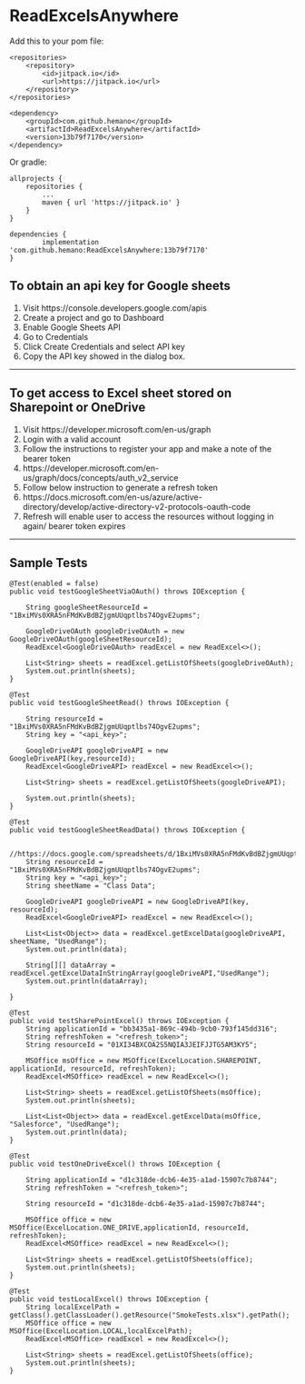 # ReadExcelsAnywhere

Add this to your pom file:

	<repositories>
		<repository>
		    <id>jitpack.io</id>
		    <url>https://jitpack.io</url>
		</repository>
	</repositories>
    
    <dependency>
	    <groupId>com.github.hemano</groupId>
	    <artifactId>ReadExcelsAnywhere</artifactId>
	    <version>13b79f7170</version>
	</dependency>

Or gradle:

	allprojects {
		repositories {
			...
			maven { url 'https://jitpack.io' }
		}
	}
    
	dependencies {
	        implementation 'com.github.hemano:ReadExcelsAnywhere:13b79f7170'
	}
    
    
<h2>To obtain an api key for Google sheets</h2>

<ol>
<li>Visit https://console.developers.google.com/apis</li>
<li>Create a project and go to Dashboard</li>
<li>Enable Google Sheets API</li>
<li>Go to Credentials</li>
<li>Click Create Credentials and select API key</li>
<li>Copy the API key showed in the dialog box.</li>
</ol>
<hr>

<h2>To get access to Excel sheet stored on Sharepoint or OneDrive</h2>
<ol>
<li>Visit https://developer.microsoft.com/en-us/graph</li>
<li>Login with a valid account</li>
<li>Follow the instructions to register your app and make a note of the bearer token </li>
<li>https://developer.microsoft.com/en-us/graph/docs/concepts/auth_v2_service</li>
<li>Follow below instruction to generate a refresh token</li>
<li>https://docs.microsoft.com/en-us/azure/active-directory/develop/active-directory-v2-protocols-oauth-code</li>
<li>Refresh will enable user to access the resources without logging in again/ bearer token expires</li>
</ol>

<hr>
<h2> Sample Tests </h2>

    @Test(enabled = false)
    public void testGoogleSheetViaOAuth() throws IOException {

        String googleSheetResourceId = "1BxiMVs0XRA5nFMdKvBdBZjgmUUqptlbs74OgvE2upms";

        GoogleDriveOAuth googleDriveOAuth = new GoogleDriveOAuth(googleSheetResourceId);
        ReadExcel<GoogleDriveOAuth> readExcel = new ReadExcel<>();

        List<String> sheets = readExcel.getListOfSheets(googleDriveOAuth);
        System.out.println(sheets);
    }

    @Test
    public void testGoogleSheetRead() throws IOException {

        String resourceId = "1BxiMVs0XRA5nFMdKvBdBZjgmUUqptlbs74OgvE2upms";
        String key = "<api_key>";

        GoogleDriveAPI googleDriveAPI = new GoogleDriveAPI(key,resourceId);
        ReadExcel<GoogleDriveAPI> readExcel = new ReadExcel<>();

        List<String> sheets = readExcel.getListOfSheets(googleDriveAPI);

        System.out.println(sheets);
    }

    @Test
    public void testGoogleSheetReadData() throws IOException {

        //https://docs.google.com/spreadsheets/d/1BxiMVs0XRA5nFMdKvBdBZjgmUUqptlbs74OgvE2upms/edit#gid=0
        String resourceId = "1BxiMVs0XRA5nFMdKvBdBZjgmUUqptlbs74OgvE2upms";
        String key = "<api_key>";
        String sheetName = "Class Data";

        GoogleDriveAPI googleDriveAPI = new GoogleDriveAPI(key, resourceId);
        ReadExcel<GoogleDriveAPI> readExcel = new ReadExcel<>();

        List<List<Object>> data = readExcel.getExcelData(googleDriveAPI, sheetName, "UsedRange");
        System.out.println(data);

        String[][] dataArray = readExcel.getExcelDataInStringArray(googleDriveAPI,"UsedRange");
        System.out.println(dataArray);

    }

    @Test
    public void testSharePointExcel() throws IOException {
        String applicationId = "bb3435a1-869c-494b-9cb0-793f145dd316";
        String refreshToken = "<refresh_token>";
        String resourceId = "01XI34BXCOA2S5NQIA3JEIFJJTG5AM3KY5";

        MSOffice msOffice = new MSOffice(ExcelLocation.SHAREPOINT, applicationId, resourceId, refreshToken);
        ReadExcel<MSOffice> readExcel = new ReadExcel<>();

        List<String> sheets = readExcel.getListOfSheets(msOffice);
        System.out.println(sheets);

        List<List<Object>> data = readExcel.getExcelData(msOffice, "Salesforce", "UsedRange");
        System.out.println(data);
    }

    @Test
    public void testOneDriveExcel() throws IOException {

        String applicationId = "d1c318de-dcb6-4e35-a1ad-15907c7b8744";
        String refreshToken = "<refresh_token>";

        String resourceId = "d1c318de-dcb6-4e35-a1ad-15907c7b8744";

        MSOffice office = new MSOffice(ExcelLocation.ONE_DRIVE,applicationId, resourceId, refreshToken);
        ReadExcel<MSOffice> readExcel = new ReadExcel<>();

        List<String> sheets = readExcel.getListOfSheets(office);
        System.out.println(sheets);
    }

    @Test
    public void testLocalExcel() throws IOException {
        String localExcelPath = getClass().getClassLoader().getResource("SmokeTests.xlsx").getPath();
        MSOffice office = new MSOffice(ExcelLocation.LOCAL,localExcelPath);
        ReadExcel<MSOffice> readExcel = new ReadExcel<>();

        List<String> sheets = readExcel.getListOfSheets(office);
        System.out.println(sheets);
    }
